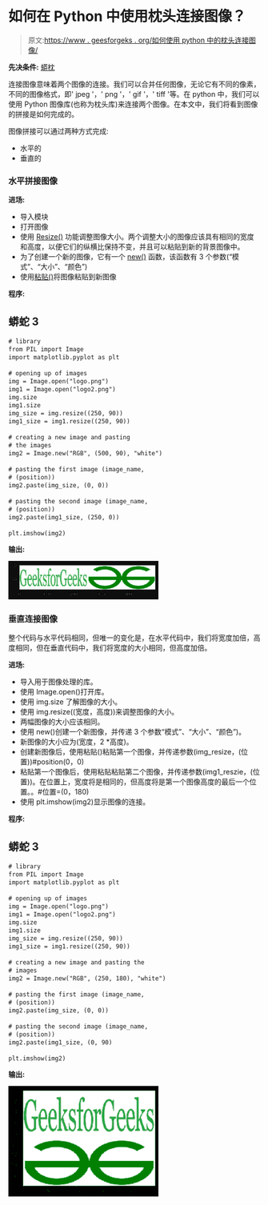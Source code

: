 # 如何在 Python 中使用枕头连接图像？

> 原文:[https://www . geesforgeks . org/如何使用 python 中的枕头连接图像/](https://www.geeksforgeeks.org/how-to-concatenate-image-using-pillow-in-python/)

**先决条件:** [蟒枕](https://www.geeksforgeeks.org/python-pillow-a-fork-of-pil/)

连接图像意味着两个图像的连接。我们可以合并任何图像，无论它有不同的像素，不同的图像格式，即' jpeg '，' png '，' gif '，' tiff '等。在 python 中，我们可以使用 Python 图像库(也称为枕头库)来连接两个图像。在本文中，我们将看到图像的拼接是如何完成的。

图像拼接可以通过两种方式完成:

*   水平的
*   垂直的

### **水平拼接图像**

**进场:**

*   导入模块
*   打开图像
*   使用 [Resize()](https://www.geeksforgeeks.org/python-pil-image-resize-method/) 功能调整图像大小。两个调整大小的图像应该具有相同的宽度和高度，以便它们的纵横比保持不变，并且可以粘贴到新的背景图像中。
*   为了创建一个新的图像，它有一个 [new()](https://www.geeksforgeeks.org/python-pil-image-new-method/) 函数，该函数有 3 个参数(“模式”、“大小”、“颜色”)
*   使用[粘贴()](https://www.geeksforgeeks.org/python-pil-paste-and-rotate-method/)将图像粘贴到新图像

**程序:**

## 蟒蛇 3

```
# library
from PIL import Image
import matplotlib.pyplot as plt

# opening up of images
img = Image.open("logo.png")
img1 = Image.open("logo2.png")
img.size
img1.size
img_size = img.resize((250, 90))
img1_size = img1.resize((250, 90))

# creating a new image and pasting 
# the images
img2 = Image.new("RGB", (500, 90), "white")

# pasting the first image (image_name,
# (position))
img2.paste(img_size, (0, 0))

# pasting the second image (image_name,
# (position))
img2.paste(img1_size, (250, 0))

plt.imshow(img2)
```

**输出:**

![](img/ba514617a32fd0203555586f46456217.png)

### **垂直连接图像**

整个代码与水平代码相同，但唯一的变化是，在水平代码中，我们将宽度加倍，高度相同，但在垂直代码中，我们将宽度的大小相同，但高度加倍。

**进场:**

*   导入用于图像处理的库。
*   使用 Image.open()打开库。
*   使用 img.size 了解图像的大小。
*   使用 img.resize((宽度，高度))来调整图像的大小。
*   两幅图像的大小应该相同。
*   使用 new()创建一个新图像，并传递 3 个参数“模式”、“大小”、“颜色”)。
*   新图像的大小应为(宽度，2 *高度)。
*   创建新图像后，使用粘贴()粘贴第一个图像，并传递参数(img_resize，(位置))#position(0，0)
*   粘贴第一个图像后，使用粘贴粘贴第二个图像，并传递参数(img1_reszie，(位置))。在位置上，宽度将是相同的，但高度将是第一个图像高度的最后一个位置。。#位置=(0，180)
*   使用 plt.imshow(img2)显示图像的连接。

**程序:**

## 蟒蛇 3

```
# library
from PIL import Image
import matplotlib.pyplot as plt

# opening up of images
img = Image.open("logo.png")
img1 = Image.open("logo2.png")
img.size
img1.size
img_size = img.resize((250, 90))
img1_size = img1.resize((250, 90))

# creating a new image and pasting the 
# images
img2 = Image.new("RGB", (250, 180), "white")

# pasting the first image (image_name,
# (position))
img2.paste(img_size, (0, 0))

# pasting the second image (image_name,
# (position))
img2.paste(img1_size, (0, 90)

plt.imshow(img2)
```

**输出:**

![](img/80c14331297a27f85ddacdb5b5e4c20d.png)